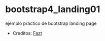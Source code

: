 # bootstrap4_landing01
ejemplo práctico de bootstrap landing page

- Creditos: [Fazt](https://www.youtube.com/c/FaztTech)
